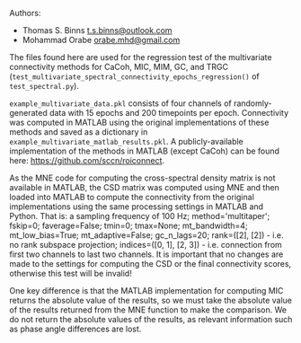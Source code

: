 Authors:
- Thomas S. Binns <t.s.binns@outlook.com>
- Mohammad Orabe <orabe.mhd@gmail.com>

The files found here are used for the regression test of the multivariate
connectivity methods for CaCoh, MIC, MIM, GC, and TRGC
(`test_multivariate_spectral_connectivity_epochs_regression()` of
`test_spectral.py`).

`example_multivariate_data.pkl` consists of four channels of randomly-generated
data with 15 epochs and 200 timepoints per epoch. Connectivity was computed in
MATLAB using the original implementations of these methods and saved as a
dictionary in `example_multivariate_matlab_results.pkl`. A publicly-available
implementation of the methods in MATLAB (except CaCoh) can be found here:
https://github.com/sccn/roiconnect.

As the MNE code for computing the cross-spectral density matrix is not
available in MATLAB, the CSD matrix was computed using MNE and then loaded into
MATLAB to compute the connectivity from the original implementations using the
same processing settings in MATLAB and Python. That is: a sampling frequency of
100 Hz; method='multitaper'; fskip=0; faverage=False; tmin=0; tmax=None;
mt_bandwidth=4; mt_low_bias=True; mt_adaptive=False; gc_n_lags=20;
rank=([2], [2]) - i.e. no rank subspace projection; indices=([0, 1], [2, 3]) -
i.e. connection from first two channels to last two channels. It is 
important that no changes are made to the settings for computing the CSD or the
final connectivity scores, otherwise this test will be invalid!

One key difference is that the MATLAB implementation for computing MIC returns
the absolute value of the results, so we must take the absolute value of the
results returned from the MNE function to make the comparison. We do not return
the absolute values of the results, as relevant information such as phase angle
differences are lost.